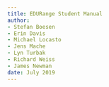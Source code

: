 ```yaml
---
title: EDURange Student Manual
author:
- Stefan Boesen
- Erin Davis
- Michael Locasto
- Jens Mache
- Lyn Turbak
- Richard Weiss
- James Newman
date: July 2019
---
```

